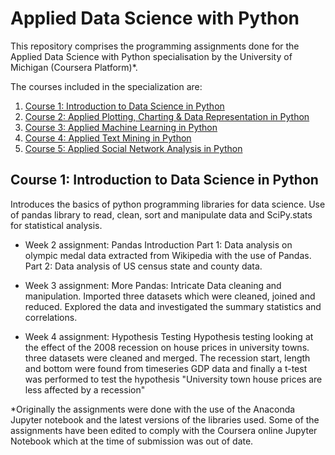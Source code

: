 # Applied Data Science with Python

This repository comprises the programming assignments done for the Applied Data Science with Python specialisation by the University of Michigan (Coursera Platform)*.

The courses included in the specialization are: 

1. [Course 1: Introduction to Data Science in Python](#Course-1:-Introduction-to-Data-Science-in-Python)
2. [Course 2: Applied Plotting, Charting & Data Representation in Python](#Course-2:-Applied-Plotting,-Charting-&-Data-Representation-in-Python)
3. [Course 3: Applied Machine Learning in Python](#Course-3:-Applied-Machine-Learning-in-Python)
4. [Course 4: Applied Text Mining in Python](#Course-4:-Applied-Text-Mining-in-Python)
5. [Course 5: Applied Social Network Analysis in Python](#Course-5:-Applied-Social-Network-Analysis-in-Python)



## Course 1: Introduction to Data Science in Python

Introduces the basics of python programming libraries for data science. Use of pandas library to read, clean, sort and manipulate data and SciPy.stats for statistical analysis.


* Week 2 assignment: Pandas Introduction Part 1: Data analysis on olympic medal data extracted from Wikipedia with the use of Pandas. Part 2:  Data analysis of US census state and county data.

* Week 3 assignment: More Pandas: Intricate Data cleaning and manipulation. Imported three datasets which were cleaned, joined and reduced. Explored the data and investigated the summary statistics and correlations.

* Week 4 assignment: Hypothesis Testing Hypothesis testing looking at the effect of the 2008 recession on house prices in university towns. three datasets were cleaned and merged. The recession start, length and bottom were found from timeseries GDP data and finally a t-test was performed to test the hypothesis "University town house prices are less affected by a recession"






























*Originally the assignments were done with the use of the Anaconda Jupyter notebook and the latest versions of the libraries used. Some of the assignments have been edited to comply with the Coursera online Jupyter Notebook which at the time of submission was out of date.
